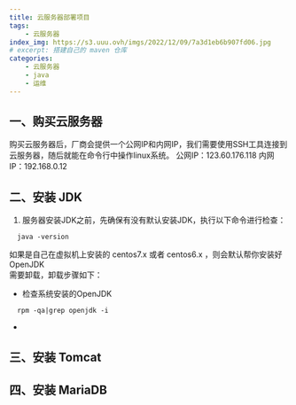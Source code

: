 ```yaml
---
title: 云服务器部署项目
tags: 
    - 云服务器
index_img: https://s3.uuu.ovh/imgs/2022/12/09/7a3d1eb6b907fd06.jpg
# excerpt: 搭建自己的 maven 仓库
categories:
    - 云服务器
    - java
    - 运维
---
```


## 一、购买云服务器

购买云服务器后，厂商会提供一个公网IP和内网IP，我们需要使用SSH工具连接到云服务器，随后就能在命令行中操作linux系统。 
公网IP：123.60.176.118
内网IP：192.168.0.12


## 二、安装 JDK

1. 服务器安装JDK之前，先确保有没有默认安装JDK，执行以下命令进行检查： 
```shell
  java -version
```
如果是自己在虚拟机上安装的 centos7.x 或者 centos6.x ，则会默认帮你安装好OpenJDK  
需要卸载，卸载步骤如下：
* 检查系统安装的OpenJDK
```shell
  rpm -qa|grep openjdk -i
```
* 


## 三、安装 Tomcat

## 四、安装 MariaDB
